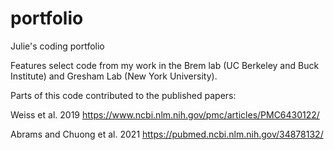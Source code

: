 # portfolio
Julie's coding portfolio

Features select code from my work in the Brem lab (UC Berkeley and Buck Institute)
and Gresham Lab (New York University).

Parts of this code contributed to the published papers:

Weiss et al. 2019 https://www.ncbi.nlm.nih.gov/pmc/articles/PMC6430122/

Abrams and Chuong et al. 2021 https://pubmed.ncbi.nlm.nih.gov/34878132/
